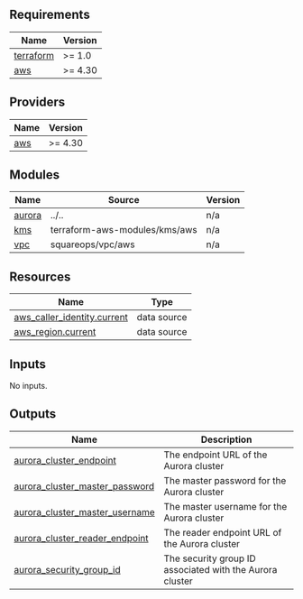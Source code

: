 <!-- BEGINNING OF PRE-COMMIT-TERRAFORM DOCS HOOK -->
## Requirements

| Name | Version |
|------|---------|
| <a name="requirement_terraform"></a> [terraform](#requirement\_terraform) | >= 1.0 |
| <a name="requirement_aws"></a> [aws](#requirement\_aws) | >= 4.30 |

## Providers

| Name | Version |
|------|---------|
| <a name="provider_aws"></a> [aws](#provider\_aws) | >= 4.30 |

## Modules

| Name | Source | Version |
|------|--------|---------|
| <a name="module_aurora"></a> [aurora](#module\_aurora) | ../.. | n/a |
| <a name="module_kms"></a> [kms](#module\_kms) | terraform-aws-modules/kms/aws | n/a |
| <a name="module_vpc"></a> [vpc](#module\_vpc) | squareops/vpc/aws | n/a |

## Resources

| Name | Type |
|------|------|
| [aws_caller_identity.current](https://registry.terraform.io/providers/hashicorp/aws/latest/docs/data-sources/caller_identity) | data source |
| [aws_region.current](https://registry.terraform.io/providers/hashicorp/aws/latest/docs/data-sources/region) | data source |

## Inputs

No inputs.

## Outputs

| Name | Description |
|------|-------------|
| <a name="output_aurora_cluster_endpoint"></a> [aurora\_cluster\_endpoint](#output\_aurora\_cluster\_endpoint) | The endpoint URL of the Aurora cluster |
| <a name="output_aurora_cluster_master_password"></a> [aurora\_cluster\_master\_password](#output\_aurora\_cluster\_master\_password) | The master password for the Aurora cluster |
| <a name="output_aurora_cluster_master_username"></a> [aurora\_cluster\_master\_username](#output\_aurora\_cluster\_master\_username) | The master username for the Aurora cluster |
| <a name="output_aurora_cluster_reader_endpoint"></a> [aurora\_cluster\_reader\_endpoint](#output\_aurora\_cluster\_reader\_endpoint) | The reader endpoint URL of the Aurora cluster |
| <a name="output_aurora_security_group_id"></a> [aurora\_security\_group\_id](#output\_aurora\_security\_group\_id) | The security group ID associated with the Aurora cluster |
<!-- END OF PRE-COMMIT-TERRAFORM DOCS HOOK -->
